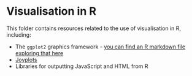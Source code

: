 # Visualisation in R

This folder contains resources related to the use of visualisation in R, including:

* The `ggplot2` graphics framework - [you can find an R markdown file exploring that here](https://github.com/paulbradshaw/Rintro/blob/master/vis/ggplot.Rmd)
* [Joyplots](http://blog.revolutionanalytics.com/2017/07/joyplots.html)
* Libraries for outputting JavaScript and HTML from R
